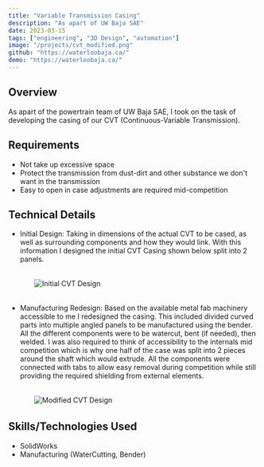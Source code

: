 ```yaml
---
title: "Variable Transmission Casing"
description: "As apart of UW Baja SAE"
date: 2023-03-15
tags: ["engineering", "3D Design", "automation"]
image: "/projects/cvt_modified.png"
github: "https://waterloobaja.ca/"
demo: "https://waterloobaja.ca/"
---
```


## Overview
As apart of the powertrain team of UW Baja SAE, I took on the task of developing the casing of our CVT (Continuous-Variable Transmission).

## Requirements
- Not take up excessive space
- Protect the transmission from dust-dirt and other substance we don't want in the transmission
- Easy to open in case adjustments are required mid-competition

## Technical Details
- Initial Design: Taking in dimensions of the actual CVT to be cased, as well as surrounding components and how they would link. With this information I designed the initial CVT Casing shown below split into 2 panels.

<div class="image-container">
  <img src="/projects/cvt_og.png" alt="Initial CVT Design" style="max-width: 400px; margin: 2rem auto; display: block;" />
</div>

- Manufacturing Redesign: Based on the available metal fab machinery accessible to me I redesigned the casing. This included divided curved parts into multiple angled panels to be manufactured using the bender. All the different components were to be watercut, bent (if needed), then welded. I was also required to think of accessibility to the internals mid competition which is why one half of the case was split into 2 pieces around the shaft which would extrude. All the components were connected with tabs to allow easy removal during competition while still providing the required shielding from external elements.

<div class="image-container">
  <img src="/projects/cvt_modified_section.png" alt="Modified CVT Design" style="max-width: 400px; margin: 2rem auto; display: block;" />
</div>

## Skills/Technologies Used
- SolidWorks
- Manufacturing (WaterCutting, Bender)